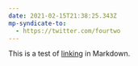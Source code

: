 ```yaml
---
date: 2021-02-15T21:38:25.343Z
mp-syndicate-to:
  - https://twitter.com/fourtwo
---
```

This is a test of [linking](https://example.com) in Markdown.

